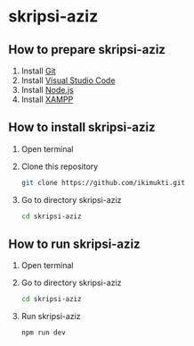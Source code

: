 # skripsi-aziz

## How to prepare skripsi-aziz

1. Install [Git](https://git-scm.com/downloads)
2. Install [Visual Studio Code](https://code.visualstudio.com/download)
3. Install [Node.js](https://nodejs.org/en/download/)
4. Install [XAMPP](https://www.apachefriends.org/download.html)

## How to install skripsi-aziz

1. Open terminal
2. Clone this repository

    ``` bash
    git clone https://github.com/ikimukti.git
    ```

3. Go to directory skripsi-aziz

    ``` bash
    cd skripsi-aziz
    ```

## How to run skripsi-aziz

1. Open terminal
2. Go to directory skripsi-aziz

    ``` bash
    cd skripsi-aziz
    ```

3. Run skripsi-aziz

    ``` bash
    npm run dev
    ```
